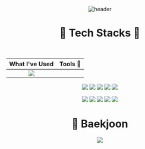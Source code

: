 <div align="center">

<!-- header -->
![header](https://capsule-render.vercel.app/api?type=waving&color=00BFFF&fontColor=0F1035&height=200&section=header&text=Welcome+to+HyunKang's+Github!&fontSize=50)

<!-- 기술 스택 -->
# 🚀 Tech Stacks 🚀
<br/>


|What I've Used| Tools 🔨|
|:------:|:---:|
|<img src="https://img.shields.io/badge/Python-3776AB?style=for-the-badge&logo=python&logoColor=white"/>|


<!-- Frontend -->
<p align="center">
  <img src="https://img.shields.io/badge/HTML5-E34F26?style=flat-square&logo=html5&logoColor=white"/>
  <img src="https://img.shields.io/badge/CSS3-1572B6?style=flat-square&logo=css3&logoColor=white"/>
  <img src="https://img.shields.io/badge/JavaScript-F7DF1E?style=flat-square&logo=javascript&logoColor=white"/>
  <img src="https://img.shields.io/badge/React-61DAFB?style=flat-square&logo=react&logoColor=white"/>
  <img src="https://img.shields.io/badge/Tailwind CSS-06B6D4?style=flat-square&logo=tailwindcss&logoColor=white"/>
</p>

<!-- Tools -->
<p align="center">
  <img src="https://img.shields.io/badge/Git-F05032?style=flat-square&logo=git&logoColor=white"/>
  <img src="https://img.shields.io/badge/GitHub-181717?style=flat-square&logo=github&logoColor=white"/>
  <img src="https://img.shields.io/badge/GitLab-FC6D26?style=flat-square&logo=gitlab&logoColor=white"/>
  <img src="https://img.shields.io/badge/Jira-0052CC?style=flat-square&logo=jira&logoColor=white"/>
  <img src="https://img.shields.io/badge/Notion-000000?style=flat-square&logo=notion&logoColor=white"/>
</p>

<!-- solved.ac 프로필 -->
<h1 align="center">🚀 Baekjoon </h1>
<p align="center">
  <a href="https://solved.ac/pas901">
    <img src="http://mazassumnida.wtf/api/v2/generate_badge?boj=pas901"/>
  </a>
</p>

